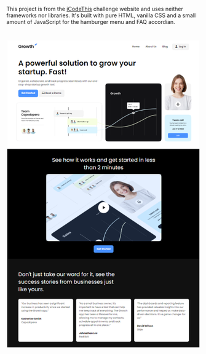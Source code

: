 
This project is from the [iCodeThis](https://icodethis.com/) challenge website and uses neither frameworks nor libraries. It's built with pure HTML, vanilla CSS and a small amount of JavaScript for the hamburger menu and FAQ accordian.


<img src="./images/screen.png" width="500" style="display:block;margin: 40px auto"/>


